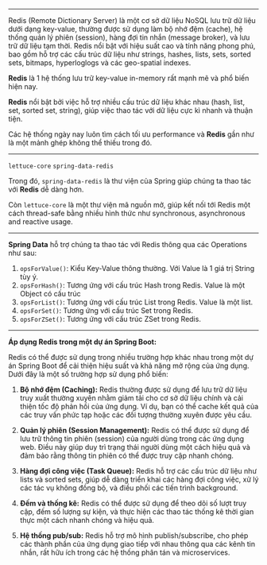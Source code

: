 
---
Redis (Remote Dictionary Server) là một cơ sở dữ liệu NoSQL lưu trữ dữ liệu dưới dạng key-value, thường được sử dụng làm bộ nhớ đệm (cache), hệ thống quản lý phiên (session), hàng đợi tin nhắn (message broker), và lưu trữ dữ liệu tạm thời. Redis nổi bật với hiệu suất cao và tính năng phong phú, bao gồm hỗ trợ các cấu trúc dữ liệu như strings, hashes, lists, sets, sorted sets, bitmaps, hyperloglogs và các geo-spatial indexes.

**Redis** là 1 hệ thống lưu trữ key-value in-memory rất mạnh mẽ và phổ biến hiện nay.

**Redis** nổi bật bởi việc hỗ trợ nhiều cấu trúc dữ liệu khác nhau (hash, list, set, sorted set, string), giúp việc thao tác với dữ liệu cực kì nhanh và thuận tiện.

Các hệ thống ngày nay luôn tìm cách tối ưu performance và **Redis** gần như là một mảnh ghép không thể thiếu trong đó.

---
`lettuce-core`
`spring-data-redis`

Trong đó, `spring-data-redis` là thư viện của Spring giúp chúng ta thao tác với **Redis** dễ dàng hơn.

Còn `lettuce-core` là một thư viện mã nguồn mở, giúp kết nối tới Redis một cách thread-safe bằng nhiều hình thức như synchronous, asynchronous and reactive usage.


---
**Spring Data** hỗ trợ chúng ta thao tác với Redis thông qua các Operations như sau:

1. `opsForValue()`: Kiểu Key-Value thông thường. Với Value là 1 giá trị String tùy ý.
2. `opsForHash()`: Tương ứng với cấu trúc Hash trong Redis. Value là một Object có cấu trúc
3. `opsForList()`: Tương ứng với cấu trúc List trong Redis. Value là một list.
4. `opsForSet()`: Tương ứng với cấu trúc Set trong Redis.
5. `opsForZSet()`: Tương ứng với cấu trúc ZSet trong Redis.


----
**Áp dụng Redis trong một dự án Spring Boot:**

Redis có thể được sử dụng trong nhiều trường hợp khác nhau trong một dự án Spring Boot để cải thiện hiệu suất và khả năng mở rộng của ứng dụng. Dưới đây là một số trường hợp sử dụng phổ biến:


1. **Bộ nhớ đệm (Caching):** Redis thường được sử dụng để lưu trữ dữ liệu truy xuất thường xuyên nhằm giảm tải cho cơ sở dữ liệu chính và cải thiện tốc độ phản hồi của ứng dụng. Ví dụ, bạn có thể cache kết quả của các truy vấn phức tạp hoặc các đối tượng thường xuyên được yêu cầu.
    
2. **Quản lý phiên (Session Management):** Redis có thể được sử dụng để lưu trữ thông tin phiên (session) của người dùng trong các ứng dụng web. Điều này giúp duy trì trạng thái người dùng một cách hiệu quả và đảm bảo rằng thông tin phiên có thể được truy cập nhanh chóng.
    
3. **Hàng đợi công việc (Task Queue):** Redis hỗ trợ các cấu trúc dữ liệu như lists và sorted sets, giúp dễ dàng triển khai các hàng đợi công việc, xử lý các tác vụ không đồng bộ, và điều phối các tiến trình background.
    
4. **Đếm và thống kê:** Redis có thể được sử dụng để theo dõi số lượt truy cập, đếm số lượng sự kiện, và thực hiện các thao tác thống kê thời gian thực một cách nhanh chóng và hiệu quả.
    
5. **Hệ thống pub/sub:** Redis hỗ trợ mô hình publish/subscribe, cho phép các thành phần của ứng dụng giao tiếp với nhau thông qua các kênh tin nhắn, rất hữu ích trong các hệ thống phân tán và microservices.